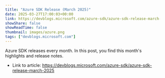 ```yaml
---
title: "Azure SDK Release (March 2025)"
date: 2025-03-27T17:00:03+00:00
link: https://devblogs.microsoft.com/azure-sdk/azure-sdk-release-march-2025
showShare: false
showReadTime: false
thumbnail: images/azure.png
tags: ["devblogs.microsoft.com"]
---
```

Azure SDK releases every month. In this post, you find this month's highlights and release notes.

- Link to article: https://devblogs.microsoft.com/azure-sdk/azure-sdk-release-march-2025
